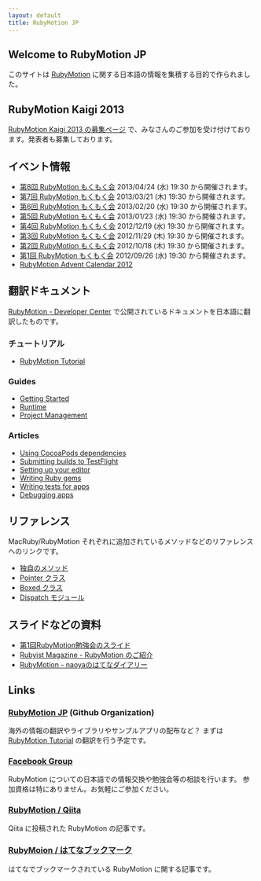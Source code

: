 ```yaml
---
layout: default
title: RubyMotion JP
---
```


## Welcome to RubyMotion JP

このサイトは [RubyMotion](http://www.rubymotion.com/) に関する日本語の情報を集積する目的で作られました。

## RubyMotion Kaigi 2013
[RubyMotion Kaigi 2013 の募集ページ](http://connpass.com/event/2095/) で、みなさんのご参加を受け付けております。発表者も募集しております。

## イベント情報
- [第8回 RubyMotion もくもく会](http://connpass.com/event/2089/)
2013/04/24 (水) 19:30 から開催されます。
- [第7回 RubyMotion もくもく会](http://connpass.com/event/1917/)
2013/03/21 (木) 19:30 から開催されます。
- [第6回 RubyMotion もくもく会](http://connpass.com/event/1745/)
2013/02/20 (水) 19:30 から開催されます。
- [第5回 RubyMotion もくもく会](http://connpass.com/event/1602/)
2013/01/23 (水) 19:30 から開催されます。
- [第4回 RubyMotion もくもく会](http://connpass.com/event/1534/)
2012/12/19 (水) 19:30 から開催されます。
- [第3回 RubyMotion もくもく会](http://connpass.com/event/1364/)
2012/11/29 (木) 19:30 から開催されます。
- [第2回 RubyMotion もくもく会](http://connpass.com/event/1201/)
2012/10/18 (木) 19:30 から開催されます。
- [第1回 RubyMotion もくもく会](http://connpass.com/event/1039/)
2012/09/26 (水) 19:30 から開催されます。
- [RubyMotion Advent Calendar 2012](http://www.adventar.org/calendars/18)

## 翻訳ドキュメント
[RubyMotion - Developer Center](http://www.rubymotion.com/developer-center/) で公開されているドキュメントを日本語に翻訳したものです。

### チュートリアル

- [RubyMotion Tutorial](http://tutorial.rubymotion.jp/)

### Guides

- [Getting Started](/RubyMotionDocumentation/guides/getting-started/index.html)
- [Runtime](/RubyMotionDocumentation/guides/runtime/index.html)
- [Project Management](/RubyMotionDocumentation/guides/project-management/index.html)

### Articles

- [Using CocoaPods dependencies](/RubyMotionDocumentation/articles/cocoapods/index.html)
- [Submitting builds to TestFlight](/RubyMotionDocumentation/articles/testflight/index.html)
- [Setting up your editor](/RubyMotionDocumentation/articles/editors/index.html)
- [Writing Ruby gems](/RubyMotionDocumentation/articles/gems/index.html)
- [Writing tests for apps](/RubyMotionDocumentation/articles/testing/index.html)
- [Debugging apps](http://rubymotion.jp/RubyMotionDocumentation/articles/debugging/index.html)

## リファレンス
MacRuby/RubyMotion それぞれに追加されているメソッドなどのリファレンスへのリンクです。

- [独自のメソッド](http://watson1978.github.com/MacRuby-DoJo/blog/2012/03/26/original-methods/)
- [Pointer クラス](http://watson1978.github.com/MacRuby-DoJo/blog/2012/03/27/pointer-class/)
- [Boxed クラス](http://watson1978.github.com/MacRuby-DoJo/blog/2012/03/27/boxed-class/)
- [Dispatch モジュール](http://watson1978.github.com/MacRuby-DoJo/blog/2012/03/31/dispatch-module/)

## スライドなどの資料
- [第1回RubyMotion勉強会のスライド](http://satococoa.github.com/blog/2012/08/05/rubymotionjp-meetup-1st/)
- [Rubyist Magazine - RubyMotion のご紹介](http://jp.rubyist.net/magazine/?0039-IntroductionToRubyMotion)
- [RubyMotion - naoyaのはてなダイアリー](http://d.hatena.ne.jp/naoya/20120831/1346409758)

## Links

### [RubyMotion JP](https://github.com/RubyMotionJP) (Github Organization)

海外の情報の翻訳やライブラリやサンプルアプリの配布など？
まずは [RubyMotion Tutorial](http://rubymotion-tutorial.com/) の翻訳を行う予定です。


### [Facebook Group](https://www.facebook.com/groups/149315595198329/)

RubyMotion についての日本語での情報交換や勉強会等の相談を行います。
参加資格は特にありません。お気軽にご参加ください。


### [RubyMotion / Qiita](http://qiita.com/tags/RubyMotion)

Qiita に投稿された RubyMotion の記事です。


### [RubyMoion / はてなブックマーク](http://b.hatena.ne.jp/search/tag?q=rubymotion&users=1)

はてなでブックマークされている RubyMotion に関する記事です。
